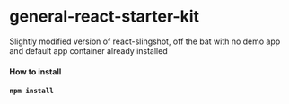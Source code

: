 # general-react-starter-kit
Slightly modified version of react-slingshot, off the bat with no demo app and default app container already installed

<h4>How to install<h4>
<code>npm install<code>
